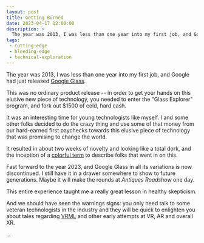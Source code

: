 ```yaml
---
layout: post
title: Getting Burned
date: 2023-04-17 12:00:00
description: >
  The year was 2013, I was less than one year into my first job, and Google had just released Google Glass.
tags:
 - cutting-edge
 - bleeding-edge
 - technical-exploration
---
```


The year was 2013, I was less than one year into my first job, and Google had just released
[Google Glass](https://en.wikipedia.org/wiki/Google_Glass).

This was no ordinary product release -- in order to get your hands on this elusive new piece of technology, you needed
to enter the "Glass Explorer" program, and fork out $1500 of cold, hard cash.

It was an interesting time for young technologists like myself. I and some other folks decided to do the crazy thing
and use some of that money from our hard-earned first paychecks towards this elusive piece of technology that was
promising to change the world.

It resulted in about two weeks of novelty and looking like a total dork, and the inception of a
[colorful term](https://www.techopedia.com/definition/30095/glasshole) to describe folks that went in on this.

Fast forward to the year 2023, and Google Glass in all its variations is now discontinued. I still have it in a drawer
somewhere to show to future generations. Maybe it will make the rounds at _Antiques Roadshow_ one day.

This entire experience taught me a really great lesson in healthy skepticism.

And we should have seen the warnings signs: you only need talk to some veteran technologists in the industry and
they will be quick to enlighten you about tales regarding [VRML](https://en.wikipedia.org/wiki/VRML) and other early
attempts at VR, AR and overall XR.

...


